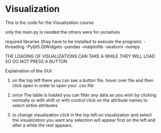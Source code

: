 # Visualization

This is the code for the Visualization course

only the main.py is needed the others were for ourselves

required libraries (they have to be installed to execute the program):
-threading
-PyQt5.QtWidgets
-pandas
-matplotlib
-seaborn
-numpy


THE LOADING OF VISUALIZATIONS CAN TAKE A WHILE THEY WILL LOAD SO DO NOT PRESS A BUTTON

Explaination of the GUI:
1. on the top left there you can see a button file.
hover over file and then click open in order to open your .csv file

2. once The table is loaded you can filter any data as you wish by clicking normally or with shift or with control
click on the attribute names to select entire attributes

3. to change visualization click in the top left on visualization and select the visualization you want
any selection will appear first on the left and after a while the rest appears.
